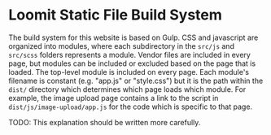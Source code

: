 # Loomit Static File Build System
The build system for this website is based on Gulp.  CSS and javascript are organized into modules, where each subdirectory in the `src/js` and `src/scss` folders represents a module.  Vendor files are included in every page, but modules can be included or excluded based on the page that is loaded.  The top-level module is included on every page. Each module's filename is constant (e.g. "app.js" or "style.css") but it is the path within the `dist/` directory which determines which page loads which module.  For example, the image upload page contains a link to the script in `dist/js/image-upload/app.js` for the code which is specific to that page.  

TODO: This explanation should be written more carefully.